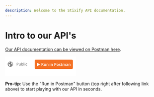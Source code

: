 ```yaml
---
description: Welcome to the Stixify API documentation.
---
```


# Intro to our API's

[Our API documentation can be viewed on Postman here](https://documenter.getpostman.com/view/16438573/TzmBEETM).

![Run in Postman](<../.gitbook/assets/run-in-postman (1).png>)

**Pro-tip**: Use the "Run in Postman" button (top right after following link above) to start playing with our API in seconds.
